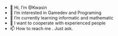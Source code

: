 - 👋 Hi, I’m @Kwasin
- 👀 I’m interested in Gamedev and Programing
- 🌱 I’m currently learning informatic and mathematic
- 💞️ I want to cooperate with experienced people
- 📫 How to reach me . Just ask.

<!---
Kwasin/Kwasin is a ✨ special ✨ repository because its `README.md` (this file) appears on your GitHub profile.
You can click the Preview link to take a look at your changes.
--->
